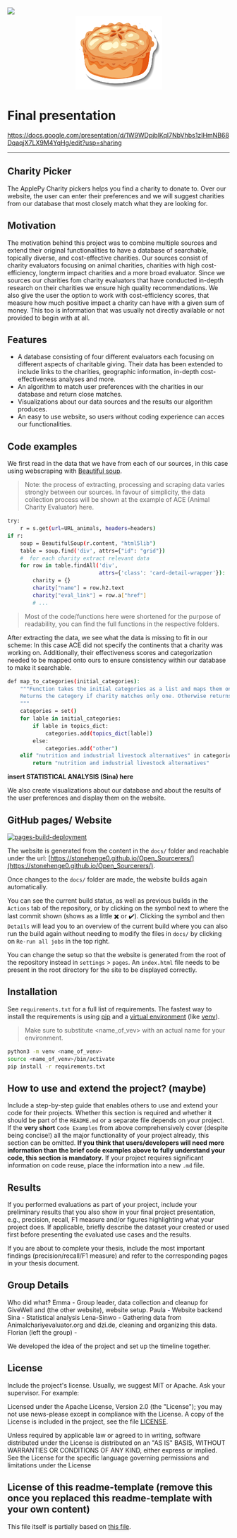 <br>
<br>
<a href="https://github.com/DenverCoder1/readme-typing-svg"><img src="https://readme-typing-svg.herokuapp.com?font=Time+New+Roman&color=cyan&size=25&center=true&vCenter=true&width=900&height=100&lines=Not+sure+what+charity+to+donate+to?;++We+can+help!++;Get+to+know+more+below..."></a>
<br>

<center>
<div style="width:100%;text-align:center;">
<img src='https://github.com/stonehenge0/Open_Sourcerers/blob/main/docs/static/Apfelkuchen.jpg' width="197" height="167">  
</div>
</center>


# Final presentation
https://docs.google.com/presentation/d/1W9WDpjblKqI7NbVhbs1zIHmNB68DqaqjX7LX9M4YqHg/edit?usp=sharing

---
## Charity Picker
The ApplePy Charity pickers helps you find a charity to donate to. Over our website, the user can enter their preferences and we will suggest charities from our database that most closely match what they are looking for. 

## Motivation
The motivation behind this project was to combine multiple sources and extend their original functionalities to have a database of searchable, topically diverse, and cost-effective charities.
Our sources consist of charity evaluators focusing on animal charities, charities with high cost-efficiency, longterm impact charities and a more broad evaluator. Since we sources our charities fom charity evaluators that have conducted in-depth research on their charities we ensure high quality recommendations. We also give the user the option to work with cost-efficiency scores, that measure how much positive impact a charity can have with a given sum of money. This too is information that was usually not directly available or not provided to begin with at all.    

## Features
- A database consisting of four different evaluators each focusing on different aspects of charitable giving. Their data has been extended to include links to the charities, geographic information, in-depth cost-effectiveness analyses and more. 
- An algorithm to match user preferences with the charities in our database and return close matches.
- Visualizations about our data sources and the results our algorithm produces.
- An easy to use website, so users without coding experience can acces our functionalities.


## Code examples
We first read in the data that we have from each of our sources, in this case using webscraping with [Beautiful soup](https://pypi.org/project/beautifulsoup4/).

> Note: the process of extracting, processing and scraping data varies strongly between our sources. In favour of simplicity, the data collection process will be shown at the example of ACE (Animal Charity Evaluator) here.

```sh
try:
    r = s.get(url=URL_animals, headers=headers)
if r:
    soup = BeautifulSoup(r.content, "html5lib")
    table = soup.find('div', attrs={"id": "grid"})
    #  for each charity extract relevant data
    for row in table.findAll('div',
                             attrs={'class': 'card-detail-wrapper'}):
        charity = {}
        charity["name"] = row.h2.text
        charity["eval_link"] = row.a["href"]
        # ...
```
> Most of the code/functions here were shortened for the purpose of readability, you can find the full functions in the respective folders.


After extracting the data, we see what the data is missing to fit in our scheme: In this case ACE did not specify the continents that a charity was working on. Additionally, their effectiveness scores and categorization needed to be mapped onto ours to ensure consistency within our database to make it searchable. 

```sh
def map_to_categories(initial_categories):
    """Function takes the initial categories as a list and maps them onto broader categories. Returns a string.
    Returns the category if charity matches only one. Otherwise returns most specific category in the list. 
    """
    categories = set()
    for lable in initial_categories:
        if lable in topics_dict:
            categories.add(topics_dict[lable])
        else:
            categories.add("other")
    elif "nutrition and industrial livestock alternatives" in categories:
        return "nutrition and industrial livestock alternatives"

```
**insert STATISTICAL ANALYSIS (Sina) here**

We also create visualizations about our database and about the results of the user preferences and display them on the website. 



## GitHub pages/ Website
[![pages-build-deployment](https://github.com/stonehenge0/Open_Sourcerers/actions/workflows/pages/pages-build-deployment/badge.svg)](https://github.com/stonehenge0/Open_Sourcerers/actions/workflows/pages/pages-build-deployment)

The website is generated from the content in the `docs/` folder and reachable under the url: [https://stonehenge0.github.io/Open_Sourcerers/](https://stonehenge0.github.io/Open_Sourcerers/). 

Once changes to the `docs/` folder are made, the website builds again automatically. 

You can see the current build status, as well as previous builds in the `Actions` tab of the repository, or by clicking on the symbol next to where the last commit shown (shows as a little ✖️ or ✔️). Clicking the symbol and then `Details` will lead you to an overview of the current build where you can also run the build again without needing to modify the files in `docs/` by clicking on `Re-run all jobs` in the top right. 

You can change the setup so that the website is generated from the root of the repository instead in `settings` > `pages`. An `index.html` file needs to be present in the root directory for the site to be displayed correctly. 


## Installation
See `requirements.txt` for a full list of requirements.
The fastest way to install the requirements is using [pip](https://packaging.python.org/en/latest/tutorials/installing-packages/#use-pip-for-installing) and a [virtual environment](https://docs.python.org/3/tutorial/venv.html) (like [venv](https://docs.python.org/3/library/venv.html)).
> Make sure to substitute <name_of_vev> with an actual name for your environment.

```sh
python3 -m venv <name_of_venv>
source <name_of_venv>/bin/activate
pip install -r requirements.txt
```




## How to use and extend the project? (maybe)
Include a step-by-step guide that enables others to use and extend your code for their projects. Whether this section is required and whether it should be part of the `README.md` or a separate file depends on your project. If the **very short** `Code Examples` from above comprehensively cover (despite being concise!) all the major functionality of your project already, this section can be omitted. **If you think that users/developers will need more information than the brief code examples above to fully understand your code, this section is mandatory.** If your project requires significant information on code reuse, place the information into a new `.md` file.

## Results
If you performed evaluations as part of your project, include your preliminary results that you also show in your final project presentation, e.g., precision, recall, F1 measure and/or figures highlighting what your project does. If applicable, briefly describe the dataset your created or used first before presenting the evaluated use cases and the results.

If you are about to complete your thesis, include the most important findings (precision/recall/F1 measure) and refer to the corresponding pages in your thesis document.

## Group Details

Who did what?
Emma - Group leader, data collection and cleanup for GiveWell and (the other website), website setup. 
Paula - Website backend
Sina - Statistical analysis
Lena-Sinwo - Gathering data from Animalchariyevaluator.org and dzi.de, cleaning and organizing this data. 
Florian (left the group) - 

We developed the idea of the project and set up the timeline together. 

## License
Include the project's license. Usually, we suggest MIT or Apache. Ask your supervisor. For example:

Licensed under the Apache License, Version 2.0 (the "License"); you may not use news-please except in compliance with the License. A copy of the License is included in the project, see the file [LICENSE](LICENSE).

Unless required by applicable law or agreed to in writing, software distributed under the License is distributed on an "AS IS" BASIS, WITHOUT WARRANTIES OR CONDITIONS OF ANY KIND, either express or implied. See the License for the specific language governing permissions and limitations under the License

## License of this readme-template (remove this once you replaced this readme-template with your own content)
This file itself is partially based on [this file](https://gist.github.com/sujinleeme/ec1f50bb0b6081a0adcf9dd84f4e6271). 
